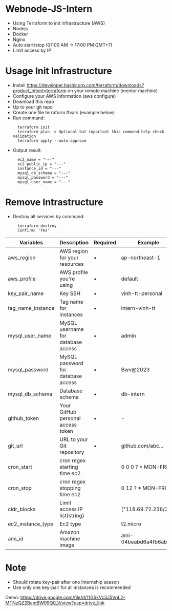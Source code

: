 # Webnode-JS-Intern
- Using Terraform to init infrastructure (AWS)
- Nodejs
- Docker
- Nginx
- Auto start/stop (07:00 AM -> 17:00 PM GMT+7)
- Limit access by IP


# Usage Init Infrastructure
- Install https://developer.hashicorp.com/terraform/downloads?product_intent=terraform on your remote machine (mentor machine)
- Configure your AWS information (aws configure)
- Download this repo
- Up to your git repo
- Create one file terraform.tfvars (example below)
- Run command:
  ```
    terraform init
    terraform plan -> Optional but important this command help check validation
    terraform apply --auto-approve
  ```
- Output result:
  ```
    ec2_name = "---"
    ec2_public_ip = "---"
    instance_id = "---"
    mysql_db_schema = "---"
    mysql_password = "---"
    mysql_user_name = "---"
  ```
# Remove Intrastructure
- Destroy all services by command:
  ```
    terraform destroy
    Confirm: 'Yes'
  ```

| Variables    | Description | Required | Example
| -------- | ------- |  ------- | ------- |
| aws_region  | AWS region for your resources    |  •| ap-northeast-1|
| aws_profile | AWS profile you're using    |  • | default|
| key_pair_name    |  Key SSH   |  • |vinh-tt-personal|
| tag_name_instance    |  Tag name for instances   |  • |intern-vinh-tt|
| mysql_user_name    |  MySQL username for database access   |  • |admin|
| mysql_password    |  MySQL password for database access   |  • |Bwv@2023|
| mysql_db_schema    |  Database schema   |  • |db-intern|
| github_token    |  Your GitHub personal access token   |  • |-|
| git_url    |  URL to your Git repository   |  • |github.com/abc...|
| cron_start    |  cron regex starting time ec2   |  |0 0 0 ? * MON-FRI *|
| cron_stop    |  cron regex stopping time ec2   |   |0 12 ? * MON-FRI *|
| cidr_blocks    |  Limit access IP list(string)   |   |["118.69.72.236/32"]|
| ec2_instance_type    |  Ec2 type   |   |t2.micro|
| ami_id    |  Amazon machine image   |   |ami-04beabd6a4fb6ab6f|

# Note
- Should rotate key-pair after one Internship season
- Use only one key-pair for all instances is recommended


Demo:
https://drive.google.com/file/d/11GSkVc3J5VqL2-MTNzQZ2BamBW09Q0_V/view?usp=drive_link